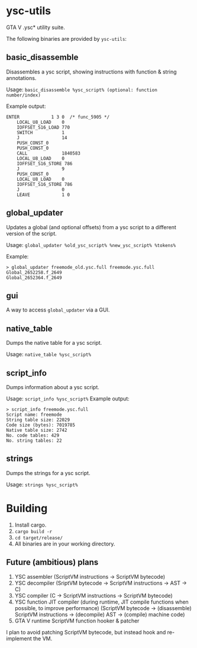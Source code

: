# ysc-utils
GTA V .ysc* utility suite.

The following binaries are provided by `ysc-utils`:

## basic_disassemble
Disassembles a ysc script, showing instructions with function & string annotations.

Usage: `basic_disassemble %ysc_script% (optional: function number/index)`

Example output:
```
ENTER            1 3 0  /* func_5905 */
    LOCAL_U8_LOAD    0 
    IOFFSET_S16_LOAD 770 
    SWITCH           1 
    J                14 
    PUSH_CONST_0      
    PUSH_CONST_0      
    CALL             1840583 
    LOCAL_U8_LOAD    0 
    IOFFSET_S16_STORE 786 
    J                9 
    PUSH_CONST_0      
    LOCAL_U8_LOAD    0 
    IOFFSET_S16_STORE 786 
    J                0 
    LEAVE            1 0
```

## global_updater
Updates a global (and optional offsets) from a ysc script to a different version of the script.

Usage: `global_updater %old_ysc_script% %new_ysc_script% %tokens%`

Example:
```
> global_updater freemode_old.ysc.full freemode.ysc.full Global_2652258.f_2649
Global_2652364.f_2649
```

## gui
A way to access `global_updater` via a GUI.

## native_table
Dumps the native table for a ysc script.

Usage: `native_table %ysc_script%`

## script_info
Dumps information about a ysc script.

Usage: `script_info %ysc_script%`
Example output:
```
> script_info freemode.ysc.full
Script name: freemode
String table size: 22029
Code size (bytes): 7019785
Native table size: 2742
No. code tables: 429
No. string tables: 22
```

## strings
Dumps the strings for a ysc script.

Usage: `strings %ysc_script%`

# Building
1. Install cargo.
2. `cargo build -r`
3. `cd target/release/`
4. All binaries are in your working directory.

## Future (ambitious) plans 
1. YSC assembler (ScriptVM instructions -> ScriptVM bytecode)
2. YSC decompiler (SriptVM bytecode -> ScriptVM instructions -> AST -> C)
3. YSC compiler (C -> ScriptVM instructions -> ScriptVM bytecode)
4. YSC function JIT compiler (during runtime, JIT compile functions when possible, to improve performance) (ScriptVM bytecode -> (disassemble) ScriptVM instructions -> (decompile) AST -> (compile) machine code)
5. GTA V runtime ScriptVM function hooker & patcher

I plan to avoid patching ScriptVM bytecode, but instead hook and re-implement the VM.
